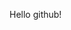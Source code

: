 <!--
 * @Author: CTBQL 875590522@qq.com
 * @Date: 2023-02-03 14:07:21
 * @LastEditors: CTBQL 875590522@qq.com
 * @LastEditTime: 2023-02-03 14:08:21
 * @FilePath: \git-demo\readme.md
 * @Description: 这是默认设置,请设置`customMade`, 打开koroFileHeader查看配置 进行设置: https://github.com/OBKoro1/koro1FileHeader/wiki/%E9%85%8D%E7%BD%AE
-->
Hello github!